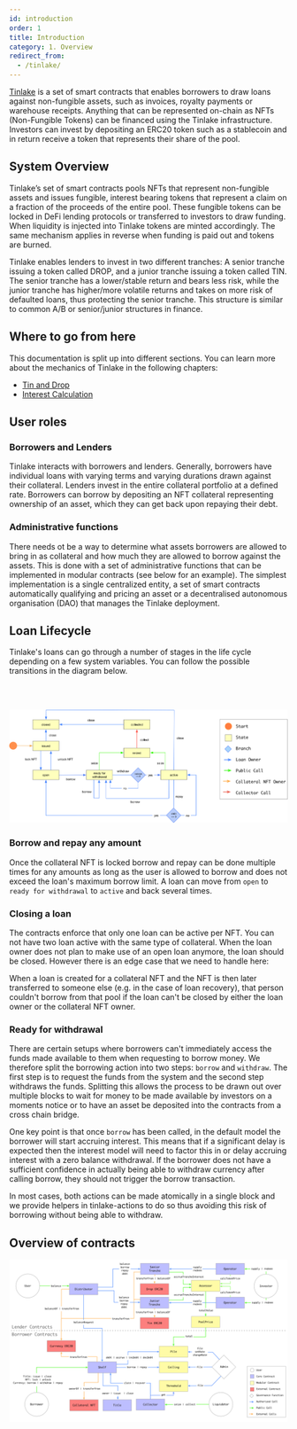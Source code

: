 ```yaml
---
id: introduction
order: 1
title: Introduction
category: 1. Overview
redirect_from:
  - /tinlake/
---
```


[Tinlake](https://centrifuge.io/technology/tinlake) is a set of smart contracts that enables borrowers to draw loans against non-fungible assets, such as invoices, royalty payments or warehouse receipts. Anything that can be represented on-chain as NFTs (Non-Fungible Tokens) can be financed using the Tinlake infrastructure. Investors can invest by depositing an ERC20 token such as a stablecoin and in return receive a token that represents their share of the pool.

## System Overview
Tinlake’s set of smart contracts pools NFTs that represent non-fungible assets and issues fungible, interest bearing tokens that represent a claim on a fraction of the proceeds of the entire pool. These fungible tokens can be locked in DeFi lending protocols or transferred to investors to draw funding. When liquidity is injected into Tinlake tokens are minted accordingly. The same mechanism applies in reverse when funding is paid out and tokens are burned.

Tinlake enables lenders to invest in two different tranches: A senior tranche issuing a token called DROP, and a junior tranche issuing a token called TIN. The senior tranche has a lower/stable return and bears less risk, while the junior tranche has higher/more volatile returns and takes on more risk of defaulted loans, thus protecting the senior tranche. This structure is similar to common A/B or senior/junior structures in finance.

## Where to go from here
This documentation is split up into different sections. You can learn more about the mechanics of Tinlake in the following chapters:
* [Tin and Drop](../tranches/)
* [Interest Calculation](../../further-information/interest/)

## User roles
### Borrowers and Lenders
Tinlake interacts with borrowers and lenders. Generally, borrowers have individual loans with varying terms and varying durations drawn against their collateral. Lenders invest in the entire collateral portfolio at a defined rate. Borrowers can borrow by depositing an NFT collateral representing ownership of an asset, which they can get back upon repaying their debt.

### Administrative functions
There needs ot be a way to determine what assets borrowers are allowed to bring in as collateral and how much they are allowed to borrow against the assets. This is done with a set of administrative functions that can be implemented in modular contracts (see below for an example). The simplest implementation is a single centralized entity, a set of smart contracts automatically qualifying and pricing an asset or a decentralised autonomous organisation (DAO) that manages the Tinlake deployment.

## Loan Lifecycle
Tinlake's loans can go through a number of stages in the life cycle depending on a few system variables. You can follow the possible transitions in the diagram below.

&nbsp;<br /><br />

![Loan Lifecycle Diagram](./loan_lifecycle.svg)

### Borrow and repay any amount
Once the collateral NFT is locked borrow and repay can be done multiple times for any amounts as long as the user is allowed to borrow and does not exceed the loan's maximum borrow limit. A loan can move from `open` to `ready for withdrawal` to `active` and back several times.

### Closing a loan
The contracts enforce that only one loan can be active per NFT. You can not have two loan active with the same type of collateral. When the loan owner does not plan to make use of an open loan anymore, the loan should be closed. However there is an edge case that we need to handle here:

When a loan is created for a collateral NFT and the NFT is then later transferred to someone else (e.g. in the case of loan recovery), that person couldn't borrow from that pool if the loan can't be closed by either the loan owner or the collateral NFT owner.

### Ready for withdrawal
There are certain setups where borrowers can't immediately access the funds made available to them when requesting to borrow money. We therefore split the borrowing action into two steps: `borrow` and `withdraw`. The first step is to request the funds from the system and the second step withdraws the funds. Splitting this allows the process to be drawn out over multiple blocks to wait for money to be made available by investors on a moments notice or to have an asset be deposited into the contracts from a cross chain bridge.

One key point is that once `borrow` has been called, in the default model the borrower will start accruing interest. This means that if a significant delay is expected then the interest model will need to factor this in or delay accruing interest with a zero balance withdrawal. If the borrower does not have a sufficient confidence in actually being able to withdraw currency after calling borrow, they should not trigger the borrow transaction.

In most cases, both actions can be made atomically in a single block and we provide helpers in tinlake-actions to do so thus avoiding this risk of borrowing without being able to withdraw.



## Overview of contracts

![System Overview](./core.svg)
